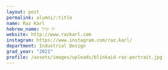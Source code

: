 ```yaml
---
layout: post
permalink: alumni/:title
name: Raz Karl
hebrew_name: רז קרל
website: http://www.razkarl.com
instagram: https://www.instagram.com/raz.karl/
department: Industrial Design
grad_year: "2021"
profile: /assets/images/uploads/blinkaid-raz-portrait.jpg
---
```


